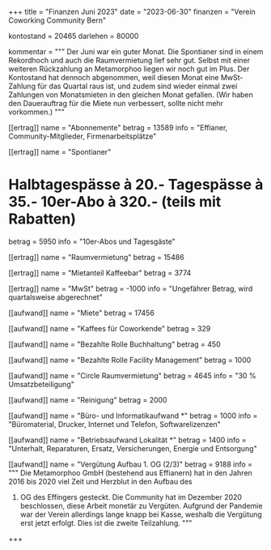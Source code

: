 +++
title = "Finanzen Juni 2023"
date = "2023-06-30"
finanzen = "Verein Coworking Community Bern"

kontostand = 20465
darlehen = 80000

kommentar = """
Der Juni war ein guter Monat. Die Spontianer sind in einem Rekordhoch und auch die Raumvermietung lief sehr gut. 
Selbst mit einer weiteren Rückzahlung an Metamorphoo liegen wir noch gut im Plus. 
Der Kontostand hat dennoch abgenommen, weil diesen Monat eine MwSt-Zahlung für das Quartal raus ist, und zudem sind wieder einmal zwei Zahlungen von Monatsmieten in den gleichen Monat gefallen. (Wir haben den Dauerauftrag für die Miete nun verbessert, sollte nicht mehr vorkommen.)
"""

[[ertrag]]
name = "Abonnemente"
betrag = 13589
info = "Effianer, Community-Mitglieder, Firmenarbeitsplätze"

[[ertrag]]
name = "Spontianer"
#  Halbtagespässe à 20.-   Tagespässe à 35.-   10er-Abo à 320.-  (teils mit Rabatten)
betrag = 5950 
info = "10er-Abos und Tagesgäste"

[[ertrag]]
name = "Raumvermietung"
betrag = 15486

[[ertrag]]
name = "Mietanteil Kaffeebar"
betrag = 3774

[[ertrag]]
name = "MwSt"
betrag = -1000
info = "Ungefährer Betrag, wird quartalsweise abgerechnet"


[[aufwand]]
name = "Miete"
betrag = 17456

[[aufwand]]
name = "Kaffees für Coworkende"
betrag = 329

[[aufwand]]
name = "Bezahlte Rolle Buchhaltung"
betrag = 450

[[aufwand]]
name = "Bezahlte Rolle Facility Management"
betrag = 1000

[[aufwand]]
name = "Circle Raumvermietung"
betrag = 4645 
info = "30 % Umsatzbeteiligung"

[[aufwand]]
name = "Reinigung"
betrag = 2000

[[aufwand]]
name = "Büro- und Informatikaufwand *"
betrag = 1000
info = "Büromaterial, Drucker, Internet und Telefon, Softwarelizenzen"

[[aufwand]]
name = "Betriebsaufwand Lokalität *"
betrag = 1400
info = "Unterhalt, Reparaturen, Ersatz, Versicherungen, Energie und Entsorgung"

[[aufwand]]
name = "Vergütung Aufbau 1. OG (2/3)"
betrag = 9188
info = """
Die Metamorphoo GmbH (bestehend aus Effianern) hat in den Jahren 2016 bis 2020 viel Zeit und Herzblut in den Aufbau des 
1. OG des Effingers gesteckt. Die Community hat im Dezember 2020 beschlossen, diese Arbeit monetär zu Vergüten. 
Aufgrund der Pandemie war der Verein allerdings lange knapp bei Kasse, weshalb die Vergütung erst jetzt erfolgt. 
Dies ist die zweite Teilzahlung.
"""         

+++
